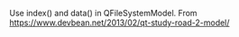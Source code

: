 Use index() and data() in QFileSystemModel.
From https://www.devbean.net/2013/02/qt-study-road-2-model/

